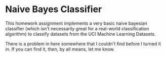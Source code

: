 Naive Bayes Classifier
===

This homework assignment implements a very basic naive bayesian classifier
(which isn't necessarily great for a real-world classification algorithm)
to classify datasets from the UCI Machine Learning Datasets.

There is a problem in here somewhere that I couldn't find before I turned
it in. If you can find it, then, by all means, let me know.

